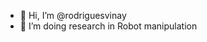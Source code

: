 - 👋 Hi, I’m @rodriguesvinay
- 👀 I’m doing research in Robot manipulation

<!---
- 🌱 I’m currently learning modellling and control of continuum parallel robot

rodriguesvinay/rodriguesvinay is a ✨ special ✨ repository because its `README.md` (this file) appears on your GitHub profile.
You can click the Preview link to take a look at your changes.
--->
